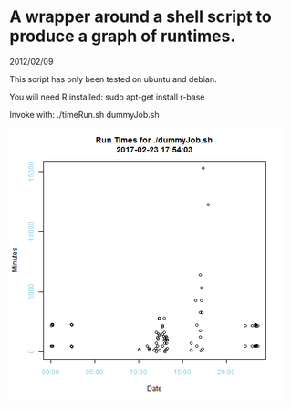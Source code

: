 A wrapper around a shell script to produce a graph of runtimes.
===============================================================
2012/02/09

This script has only been tested on ubuntu and debian.

You will need R installed:
  sudo apt-get install r-base

Invoke with:
 ./timeRun.sh dummyJob.sh

![Resultant graph](runtimes.png)
